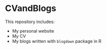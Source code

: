 # CVandBlogs

This repository includes:

+ My personal website
+ My CV
+ My blogs written with `blogdown` package in R
